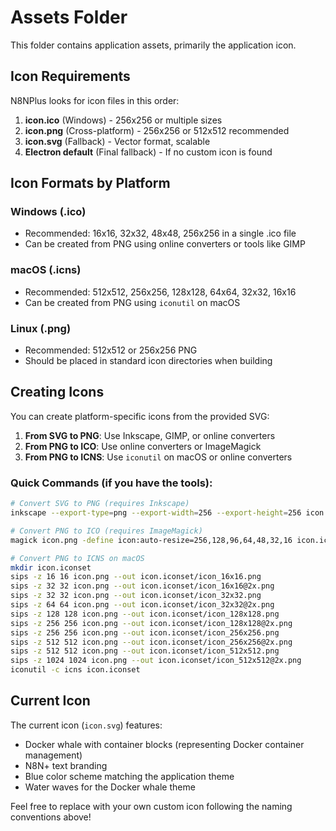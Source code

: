 # Assets Folder

This folder contains application assets, primarily the application icon.

## Icon Requirements

N8NPlus looks for icon files in this order:

1. **icon.ico** (Windows) - 256x256 or multiple sizes
2. **icon.png** (Cross-platform) - 256x256 or 512x512 recommended
3. **icon.svg** (Fallback) - Vector format, scalable
4. **Electron default** (Final fallback) - If no custom icon is found

## Icon Formats by Platform

### Windows (.ico)
- Recommended: 16x16, 32x32, 48x48, 256x256 in a single .ico file
- Can be created from PNG using online converters or tools like GIMP

### macOS (.icns)
- Recommended: 512x512, 256x256, 128x128, 64x64, 32x32, 16x16
- Can be created from PNG using `iconutil` on macOS

### Linux (.png)
- Recommended: 512x512 or 256x256 PNG
- Should be placed in standard icon directories when building

## Creating Icons

You can create platform-specific icons from the provided SVG:

1. **From SVG to PNG**: Use Inkscape, GIMP, or online converters
2. **From PNG to ICO**: Use online converters or ImageMagick
3. **From PNG to ICNS**: Use `iconutil` on macOS or online converters

### Quick Commands (if you have the tools):

```bash
# Convert SVG to PNG (requires Inkscape)
inkscape --export-type=png --export-width=256 --export-height=256 icon.svg -o icon.png

# Convert PNG to ICO (requires ImageMagick)
magick icon.png -define icon:auto-resize=256,128,96,64,48,32,16 icon.ico

# Convert PNG to ICNS on macOS
mkdir icon.iconset
sips -z 16 16 icon.png --out icon.iconset/icon_16x16.png
sips -z 32 32 icon.png --out icon.iconset/icon_16x16@2x.png
sips -z 32 32 icon.png --out icon.iconset/icon_32x32.png
sips -z 64 64 icon.png --out icon.iconset/icon_32x32@2x.png
sips -z 128 128 icon.png --out icon.iconset/icon_128x128.png
sips -z 256 256 icon.png --out icon.iconset/icon_128x128@2x.png
sips -z 256 256 icon.png --out icon.iconset/icon_256x256.png
sips -z 512 512 icon.png --out icon.iconset/icon_256x256@2x.png
sips -z 512 512 icon.png --out icon.iconset/icon_512x512.png
sips -z 1024 1024 icon.png --out icon.iconset/icon_512x512@2x.png
iconutil -c icns icon.iconset
```

## Current Icon

The current icon (`icon.svg`) features:
- Docker whale with container blocks (representing Docker container management)
- N8N+ text branding
- Blue color scheme matching the application theme
- Water waves for the Docker whale theme

Feel free to replace with your own custom icon following the naming conventions above!
